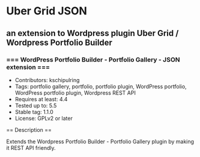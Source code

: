 # Uber Grid JSON
## an extension to Wordpress plugin Uber Grid / Wordpress Portfolio Builder

### === WordPress Portfolio Builder - Portfolio Gallery - JSON extension ===
- Contributors: kschipulring
- Tags: portfolio gallery, portfolio, portfolio plugin, WordPress portfolio, WordPress portfolio plugin, Wordpress REST API
- Requires at least: 4.4
- Tested up to: 5.5
- Stable tag: 1.1.0
- License: GPLv2 or later


== Description ==

Extends the Wordpress Portfolio Builder - Portfolio Gallery plugin by making it REST API friendly.
